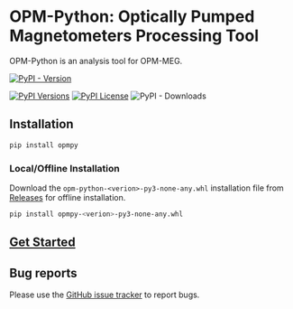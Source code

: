 # OPM-Python: Optically Pumped Magnetometers Processing Tool
OPM-Python is an analysis tool for OPM-MEG.


[![PyPI - Version](https://img.shields.io/pypi/v/opm?color)](https://badge.fury.io/opm-python)

[//]: # ([![Documentation]&#40;https://readthedocs.org/projects/opm-python/badge/?version=latest&#41;]&#40;https://opm-python.readthedocs.io/&#41;)
[![PyPI Versions](https://img.shields.io/pypi/pyversions/opmqc.svg?color)](https://pypi.python.org/pypi/opm-python?color=deepgreen)
[![PyPI License](https://img.shields.io/pypi/l/opmqc.svg?color)](LICENSCE.md)
![PyPI - Downloads](https://img.shields.io/pypi/dm/opm-python)

## Installation
```bash
pip install opmpy
```

### Local/Offline Installation
Download the `opm-python-<verion>-py3-none-any.whl` installation file from [Releases](https://github.com/LiaoPan/opm-python/releases) for offline installation.
```bash
pip install opmpy-<verion>-py3-none-any.whl
```

## [Get Started](https://opm-python.readthedocs.io/en/latest/)

## Bug reports
Please use the [GitHub issue tracker](https://github.com/LiaoPan/opm-python/issues) to report bugs.

